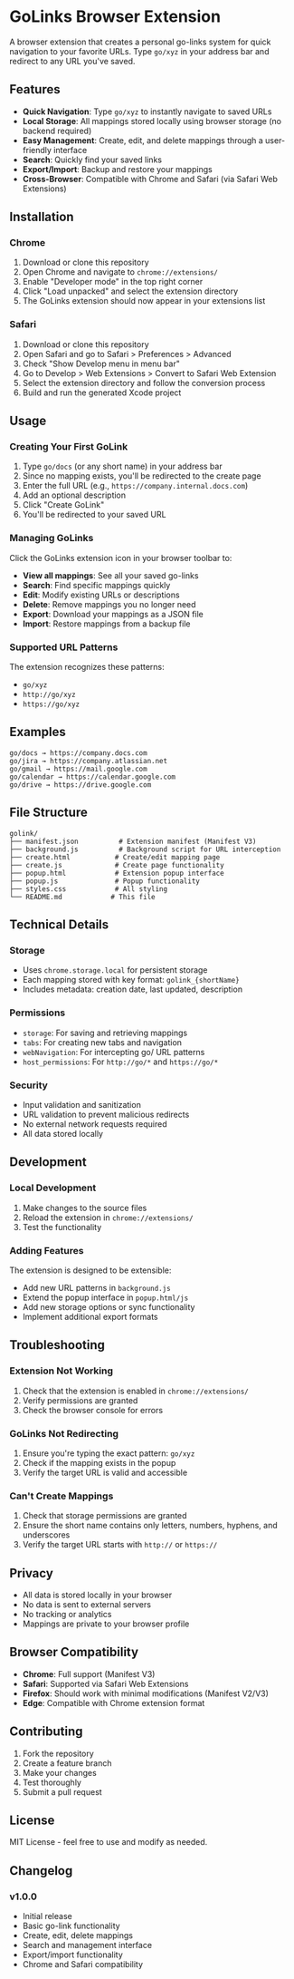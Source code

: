 # GoLinks Browser Extension

A browser extension that creates a personal go-links system for quick navigation to your favorite URLs. Type `go/xyz` in your address bar and redirect to any URL you've saved.

## Features

- **Quick Navigation**: Type `go/xyz` to instantly navigate to saved URLs
- **Local Storage**: All mappings stored locally using browser storage (no backend required)
- **Easy Management**: Create, edit, and delete mappings through a user-friendly interface
- **Search**: Quickly find your saved links
- **Export/Import**: Backup and restore your mappings
- **Cross-Browser**: Compatible with Chrome and Safari (via Safari Web Extensions)

## Installation

### Chrome

1. Download or clone this repository
2. Open Chrome and navigate to `chrome://extensions/`
3. Enable "Developer mode" in the top right corner
4. Click "Load unpacked" and select the extension directory
5. The GoLinks extension should now appear in your extensions list

### Safari

1. Download or clone this repository
2. Open Safari and go to Safari > Preferences > Advanced
3. Check "Show Develop menu in menu bar"
4. Go to Develop > Web Extensions > Convert to Safari Web Extension
5. Select the extension directory and follow the conversion process
6. Build and run the generated Xcode project

## Usage

### Creating Your First GoLink

1. Type `go/docs` (or any short name) in your address bar
2. Since no mapping exists, you'll be redirected to the create page
3. Enter the full URL (e.g., `https://company.internal.docs.com`)
4. Add an optional description
5. Click "Create GoLink"
6. You'll be redirected to your saved URL

### Managing GoLinks

Click the GoLinks extension icon in your browser toolbar to:

- **View all mappings**: See all your saved go-links
- **Search**: Find specific mappings quickly
- **Edit**: Modify existing URLs or descriptions
- **Delete**: Remove mappings you no longer need
- **Export**: Download your mappings as a JSON file
- **Import**: Restore mappings from a backup file

### Supported URL Patterns

The extension recognizes these patterns:
- `go/xyz`
- `http://go/xyz`
- `https://go/xyz`

## Examples

```
go/docs → https://company.docs.com
go/jira → https://company.atlassian.net
go/gmail → https://mail.google.com
go/calendar → https://calendar.google.com
go/drive → https://drive.google.com
```

## File Structure

```
golink/
├── manifest.json          # Extension manifest (Manifest V3)
├── background.js          # Background script for URL interception
├── create.html           # Create/edit mapping page
├── create.js             # Create page functionality
├── popup.html            # Extension popup interface
├── popup.js              # Popup functionality
├── styles.css            # All styling
└── README.md            # This file
```

## Technical Details

### Storage

- Uses `chrome.storage.local` for persistent storage
- Each mapping stored with key format: `golink_{shortName}`
- Includes metadata: creation date, last updated, description

### Permissions

- `storage`: For saving and retrieving mappings
- `tabs`: For creating new tabs and navigation
- `webNavigation`: For intercepting go/ URL patterns
- `host_permissions`: For `http://go/*` and `https://go/*`

### Security

- Input validation and sanitization
- URL validation to prevent malicious redirects
- No external network requests required
- All data stored locally

## Development

### Local Development

1. Make changes to the source files
2. Reload the extension in `chrome://extensions/`
3. Test the functionality

### Adding Features

The extension is designed to be extensible:

- Add new URL patterns in `background.js`
- Extend the popup interface in `popup.html/js`
- Add new storage options or sync functionality
- Implement additional export formats

## Troubleshooting

### Extension Not Working

1. Check that the extension is enabled in `chrome://extensions/`
2. Verify permissions are granted
3. Check the browser console for errors

### GoLinks Not Redirecting

1. Ensure you're typing the exact pattern: `go/xyz`
2. Check if the mapping exists in the popup
3. Verify the target URL is valid and accessible

### Can't Create Mappings

1. Check that storage permissions are granted
2. Ensure the short name contains only letters, numbers, hyphens, and underscores
3. Verify the target URL starts with `http://` or `https://`

## Privacy

- All data is stored locally in your browser
- No data is sent to external servers
- No tracking or analytics
- Mappings are private to your browser profile

## Browser Compatibility

- **Chrome**: Full support (Manifest V3)
- **Safari**: Supported via Safari Web Extensions
- **Firefox**: Should work with minimal modifications (Manifest V2/V3)
- **Edge**: Compatible with Chrome extension format

## Contributing

1. Fork the repository
2. Create a feature branch
3. Make your changes
4. Test thoroughly
5. Submit a pull request

## License

MIT License - feel free to use and modify as needed.

## Changelog

### v1.0.0
- Initial release
- Basic go-link functionality
- Create, edit, delete mappings
- Search and management interface
- Export/import functionality
- Chrome and Safari compatibility